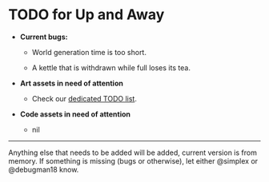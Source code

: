 # TODO for Up and Away

+ **Current bugs:**

	+ World generation time is too short.

	+ A kettle that is withdrawn while full loses its tea.

+ **Art assets in need of attention**

	+ Check our [dedicated TODO list](TODO_ART.md).

+ **Code assets in need of attention**

	+ nil

******

Anything else that needs to be added will be added, current version is from memory. 
If something is missing (bugs or otherwise), let either @simplex or @debugman18 know.

<!--
vim: ft=markdown nofoldenable
-->
